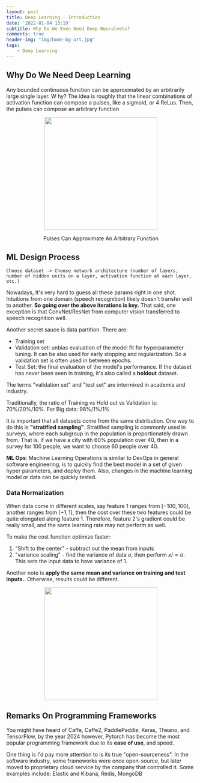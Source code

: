 ```yaml
---
layout: post
title: Deep Learning - Introduction
date: '2022-01-04 13:19'
subtitle: Why Do We Even Need Deep Neuralnets?
comments: true
header-img: "img/home-bg-art.jpg"
tags:
    - Deep Learning
---
```



## Why Do We Need Deep Learning

Any bounded continuous function can be approximated by an arbitrarily large single layer. W hy? The idea is roughly that the linear combinations of activation function can compose a pulses, like a sigmoid, or 4 ReLus. Then, the pulses can compose an arbitrary function

<p align="center">
<img src="https://github.com/RicoJia/Machine_Learning/assets/39393023/d1020b0c-776f-47c5-971f-b673d27e587b" height="300" width="width"/>
<figcaption align="center">Pulses Can Approximate An Arbitrary Function</figcaption>
</p>

## ML Design Process

```text
Choose dataset -> Choose network architecture (number of layers, number of hidden units on a layer, activation function at each layer, etc.)
```

Nowadays, It's very hard to guess all these params right in one shot. Intuitions from one domain (speech recognition) likely doesn't transfer well to another. **So going over the above iterations is key.** That said, one exception is that ConvNet/ResNet from computer vision transferred to speech recognition well.

Another secret sauce is data partition. There are:

- Training set
- Validation set: unbias evaluation of the model fit for hyperparameter tuning. It can be also used for early stopping and regularization. So a validation set is often used in between epochs.
- Test Set: the final evaluation of the model's performance. If the dataset has never been seen in training, it's also called a **holdout** dataset.

The terms "validation set" and "test set" are intermixed in academia and industry.

Traditionally, the ratio of Training vs Hold out vs Validation is: 70%/20%/10%. For Big data: 98%/1%/1%

It is important that all datasets come from the same distribution. One way to do this is **"stratified sampling"**. Stratified sampling is commonly used in surveys, where each subgroup in the population is proportionately drawn from. That is, if we have a city with 60% population over 40, then in a survey for 100 people, we want to choose 60 people over 40.

**ML Ops**: Machine Learning Operations is similar to DevOps in general software engineering, is to quickly find the best model in a set of given hyper parameters, and deploy them. Also, changes in the machine learning model or data can be quickly tested.

### Data Normalization

When data come in different scales, say feature 1 ranges from $[-100, 100]$, another ranges from $[-1, 1]$, then the cost over these two features could be quite elongated along feature 1. Therefore, feature 2's gradient could be really small, and the same learning rate may not perform as well.

To make the cost function optimize faster:

1. "Shift to the center" - subtract out the mean from inputs
2. "variance scaling" - find the variance of data $\sigma$, then perform $x /= \sigma$. This sets the input data to have variance of 1. 

Another note is **apply the same mean and variance on training and test inputs.**. Otherwise, results could be different. 

<div style="text-align: center;">
<p align="center">
    <figure>
        <img src="https://github.com/user-attachments/assets/67600541-961e-4096-a656-747e608274f6" height="300" alt=""/>
    </figure>
</p>
</div>

## Remarks On Programming Frameworks

You might have heard of Caffe, Caffe2, PaddlePaddle, Keras, Theano, and TensorFlow, by the year 2024 however, Pytorch has become the most popular programming framework due to its **ease of use**, and speed.

One thing is I'd pay more attention to is its true "open-sourceness". In the software industry, some frameworks were once open-source, but later moved to proprietary cloud service by the company that controlled it. Some examples include: Elastic and Kibana, Redis, MongoDB
